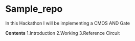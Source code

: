 # Sample_repo

In this Hackathon I will be implementing a CMOS AND Gate

**Contents**
1.Introduction
2.Working
3.Reference Circuit

